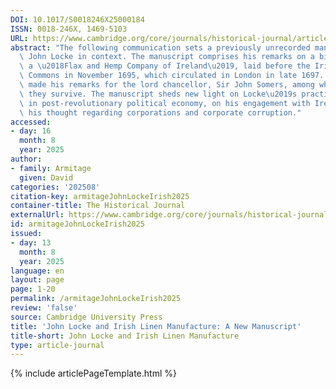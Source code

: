 ```yaml
---
DOI: 10.1017/S0018246X25000184
ISSN: 0018-246X, 1469-5103
URL: https://www.cambridge.org/core/journals/historical-journal/article/john-locke-and-irish-linen-manufacture-a-new-manuscript/7227DBD25192904047E458338F82EB8A
abstract: "The following communication sets a previously unrecorded manuscript by\
  \ John Locke in context. The manuscript comprises his remarks on a bill to create\
  \ a \u2018Flax and Hemp Company of Ireland\u2019, laid before the Irish House of\
  \ Commons in November 1695, which circulated in London in late 1697. Locke likely\
  \ made his remarks for the lord chancellor, Sir John Somers, among whose papers\
  \ they survive. The manuscript sheds new light on Locke\u2019s practical involvement\
  \ in post-revolutionary political economy, on his engagement with Ireland, and on\
  \ his thought regarding corporations and corporate corruption."
accessed:
- day: 16
  month: 8
  year: 2025
author:
- family: Armitage
  given: David
categories: '202508'
citation-key: armitageJohnLockeIrish2025
container-title: The Historical Journal
externalUrl: https://www.cambridge.org/core/journals/historical-journal/article/john-locke-and-irish-linen-manufacture-a-new-manuscript/7227DBD25192904047E458338F82EB8A
id: armitageJohnLockeIrish2025
issued:
- day: 13
  month: 8
  year: 2025
language: en
layout: page
page: 1-20
permalink: /armitageJohnLockeIrish2025
review: 'false'
source: Cambridge University Press
title: 'John Locke and Irish Linen Manufacture: A New Manuscript'
title-short: John Locke and Irish Linen Manufacture
type: article-journal
---
```

{% include articlePageTemplate.html %}